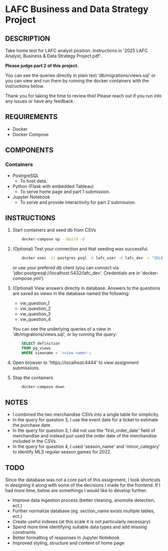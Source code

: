 # LAFC Business and Data Strategy Project

## DESCRIPTION
Take home test for LAFC analyst position. Instructions in '2025 LAFC Analyst, Business & Data Strategy Project.pdf'.

**Please judge part 2 of this project.**

You can see the queries directly in plain text 'db/migrations/views.sql' or you can view and run them by running the docker containers with the instructions below.

Thank you for taking the time to review this! Please reach out if you run into any issues or have any feedback.

## REQUIREMENTS
- Docker
- Docker Compose

## COMPONENTS

### Containers
- PostrgreSQL
    - To host data.
- Python (Flask with embedded Tableau)
    - To serve home page and part 1 submission.
- Jupyter Notebook
    - To serve and provide interactivity for part 2 submission.

## INSTRUCTIONS
1. Start containers and seed db from CSVs
    ```sh
        docker-compose up --build -d
    ```
2.  (Optional) Test your connection and that seeding was successful.
    ```sh
        docker exec -it postgres psql -U lafc_user -d lafc_dev -c "SELECT COUNT(*) FROM events;"
    ```
    or use your prefered db client (you can connect via 'jdbc:postgresql://localhost:5432/lafc_dev'. Credentials are in 'docker-compose.yml')
3.  (Optional) View answers directly in database. Answers to the questions are saved as views in the database named the following:
    - vw_question_1
    - vw_question_2
    - vw_question_3
    - vw_question_4
      
    You can see the underlying queries of a view in 'db/migrations/views.sql', or by running the query:
    ```sql
        SELECT definition 
        FROM pg_views 
        WHERE viewname = '<view name>';
    ```
4. Open browser to 'https://localhost:4444' to view assignment submissions.
5. Stop the containers
    ```sh
        docker-compose down
    ```

## NOTES
- I combined the two merchandise CSVs into a single table for simplicity.
- In the query for question 3, I use the event date for a ticket to estimate the purchase date.
- In the query for question 3, I did not use the 'first_order_date' field of merchandise and instead just used the order date of the merchandise included in the CSVs.
- In the query for question 4, I used 'season_name' and 'minor_category' to identify MLS regular season games for 2022.

## TODO
Since the database was not a core part of this assignment, I took shortcuts in designing it along with some of the decisions I made for the frontend. If I had more time, below are somethings I would like to develop further:

- Improve data ingestion process (better cleaning, anomolie detection, ect.)
- Further normalize database (eg. section_name exists multiple tables, ect.)
- Create useful indexes (at this scale it is not particularly necessary)
- Spend more time identifying suitable data types and add missing constraints
- Better formatting of responses in Jupyter Notebook
- Improved styling, structure and content of home page
